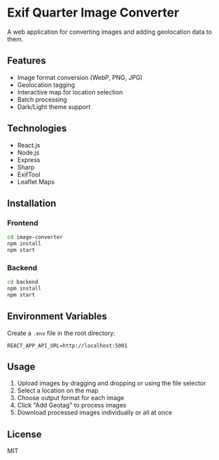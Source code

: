 # Exif Quarter Image Converter

A web application for converting images and adding geolocation data to them.

## Features

- Image format conversion (WebP, PNG, JPG)
- Geolocation tagging
- Interactive map for location selection
- Batch processing
- Dark/Light theme support

## Technologies

- React.js
- Node.js
- Express
- Sharp
- ExifTool
- Leaflet Maps

## Installation

### Frontend

```bash
cd image-converter
npm install
npm start
```

### Backend

```bash
cd backend
npm install
npm start
```

## Environment Variables

Create a `.env` file in the root directory:

```
REACT_APP_API_URL=http://localhost:5001
```

## Usage

1. Upload images by dragging and dropping or using the file selector
2. Select a location on the map
3. Choose output format for each image
4. Click "Add Geotag" to process images
5. Download processed images individually or all at once

## License

MIT 